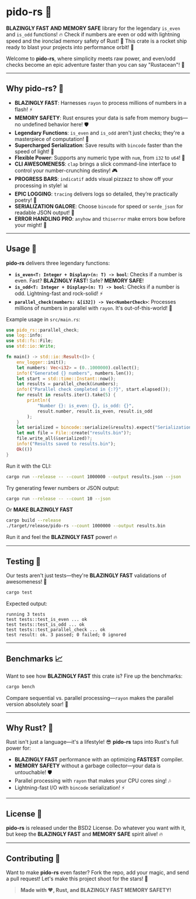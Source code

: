 # pido-rs 🚀

**BLAZINGLY FAST AND MEMORY SAFE** library for the legendary `is_even` and `is_odd` functions! 🔥 Check if numbers are even or odd with lightning speed and the ironclad memory safety of Rust! 💾 This crate is a rocket ship ready to blast your projects into performance orbit! 🎉

Welcome to **pido-rs**, where simplicity meets raw power, and even/odd checks become an epic adventure faster than you can say "Rustacean"! 🦀

---

## Why pido-rs? 🌟

- **BLAZINGLY FAST**: Harnesses `rayon` to process millions of numbers in a flash! ⚡
- **MEMORY SAFETY**: Rust ensures your data is safe from memory bugs—no undefined behavior here! 🛡️
- **Legendary Functions**: `is_even` and `is_odd` aren't just checks; they're a masterpiece of computation! 🎨
- **Supercharged Serialization**: Save results with `bincode` faster than the speed of light! 🚀
- **Flexible Power**: Supports any numeric type with `num`, from `i32` to `u64`! 💪
- **CLI AWESOMENESS**: `clap` brings a slick command-line interface to control your number-crunching destiny! 🎮
- **PROGRESS BARS**: `indicatif` adds visual pizzazz to show off your processing in style! 📊
- **EPIC LOGGING**: `tracing` delivers logs so detailed, they’re practically poetry! 📜
- **SERIALIZATION GALORE**: Choose `bincode` for speed or `serde_json` for readable JSON output! 💾
- **ERROR HANDLING PRO**: `anyhow` and `thiserror` make errors bow before your might! 💪


---


## Usage 🎉

**pido-rs** delivers three legendary functions:

- **`is_even<T: Integer + Display>(n: T) -> bool`**: Checks if a number is even. Fast? **BLAZINGLY FAST**! Safe? **MEMORY SAFE**!
- **`is_odd<T: Integer + Display>(n: T) -> bool`**: Checks if a number is odd. Lightning-fast and rock-solid! ⚡
- **`parallel_check(numbers: &[i32]) -> Vec<NumberCheck>`**: Processes millions of numbers in parallel with `rayon`. It's out-of-this-world! 🌌

Example usage in `src/main.rs`:

```rust
use pido_rs::parallel_check;
use log::info;
use std::fs::File;
use std::io::Write;

fn main() -> std::io::Result<()> {
    env_logger::init();
    let numbers: Vec<i32> = (0..1000000).collect();
    info!("Generated {} numbers", numbers.len());
    let start = std::time::Instant::now();
    let results = parallel_check(&numbers);
    info!("Parallel check completed in {:?}", start.elapsed());
    for result in results.iter().take(5) {
        println!(
            "Number {}: is_even: {}, is_odd: {}",
            result.number, result.is_even, result.is_odd
        );
    }
    let serialized = bincode::serialize(&results).expect("Serialization failed");
    let mut file = File::create("results.bin")?;
    file.write_all(&serialized)?;
    info!("Results saved to results.bin");
    Ok(())
}
```

Run it with the CLI:
```bash
cargo run --release -- --count 1000000 --output results.json --json
```


Try generating fewer numbers or JSON output:
```bash
cargo run --release -- --count 10 --json
```

Or **MAKE BLAZINGLY FAST**
```bash
cargo build --release
./target/release/pido-rs --count 1000000 --output results.bin
```


Run it and feel the **BLAZINGLY FAST** power! 🔥

---

## Testing 🧪

Our tests aren't just tests—they're **BLAZINGLY FAST** validations of awesomeness! 🚀

```bash
cargo test
```

Expected output:
```
running 3 tests
test tests::test_is_even ... ok
test tests::test_is_odd ... ok
test tests::test_parallel_check ... ok
test result: ok. 3 passed; 0 failed; 0 ignored
```

---

## Benchmarks 📈

Want to see how **BLAZINGLY FAST** this crate is? Fire up the benchmarks:

```bash
cargo bench
```

Compare sequential vs. parallel processing—`rayon` makes the parallel version absolutely soar! 🚀

---




## Why Rust? 🦀

Rust isn't just a language—it's a lifestyle! 😎 **pido-rs** taps into Rust's full power for:
- **BLAZINGLY FAST** performance with an optimizing **FASTEST** compiler.
- **MEMORY SAFETY** without a garbage collector—your data is untouchable! 🛡️
- Parallel processing with `rayon` that makes your CPU cores sing! 🎶
- Lightning-fast I/O with `bincode` serialization! ⚡

---

## License 📜

**pido-rs** is released under the BSD2 License. Do whatever you want with it, but keep the **BLAZINGLY FAST** and **MEMORY SAFE** spirit alive! 🔥

---

## Contributing 🤝

Want to make **pido-rs** even faster? Fork the repo, add your magic, and send a pull request! Let's make this project shoot for the stars! 🚀

> **Made with ❤️, Rust, and BLAZINGLY FAST MEMORY SAFETY!**
